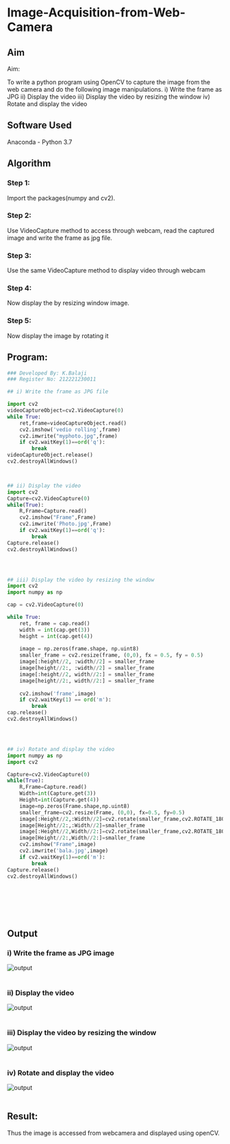 # Image-Acquisition-from-Web-Camera
## Aim
 
Aim:
 
To write a python program using OpenCV to capture the image from the web camera and do the following image manipulations.
i) Write the frame as JPG 
ii) Display the video 
iii) Display the video by resizing the window
iv) Rotate and display the video

## Software Used
Anaconda - Python 3.7
## Algorithm
### Step 1:
Import the packages(numpy and cv2).
<br>

### Step 2:
Use VideoCapture method to access through webcam, read the captured image and write the frame as jpg file.
<br>

### Step 3:
Use the same VideoCapture method to display video through webcam
<br>

### Step 4:
Now display the by resizing window image.
<br>

### Step 5:
Now display the image by rotating it
<br>

## Program:
``` Python
### Developed By: K.Balaji
### Register No: 212221230011

## i) Write the frame as JPG file

import cv2
videoCaptureObject=cv2.VideoCapture(0)
while True:
    ret,frame=videoCaptureObject.read()
    cv2.imshow('vedio rolling',frame)
    cv2.imwrite("myphoto.jpg",frame)
    if cv2.waitKey(1)==ord('q'):
        break
videoCaptureObject.release()
cv2.destroyAllWindows()



## ii) Display the video
import cv2
Capture=cv2.VideoCapture(0)
while(True):
    R,Frame=Capture.read()
    cv2.imshow("Frame",Frame)
    cv2.imwrite('Photo.jpg',Frame)
    if cv2.waitKey(1)==ord('q'):
        break
Capture.release()
cv2.destroyAllWindows()




## iii) Display the video by resizing the window
import cv2
import numpy as np

cap = cv2.VideoCapture(0)

while True:
    ret, frame = cap.read()
    width = int(cap.get(3))
    height = int(cap.get(4))
    
    image = np.zeros(frame.shape, np.uint8)
    smaller_frame = cv2.resize(frame, (0,0), fx = 0.5, fy = 0.5)
    image[:height//2, :width//2] = smaller_frame
    image[height//2:, :width//2] = smaller_frame
    image[:height//2, width//2:] = smaller_frame
    image[height//2:, width//2:] = smaller_frame
    
    cv2.imshow('frame',image)
    if cv2.waitKey(1) == ord('m'):
        break
cap.release()
cv2.destroyAllWindows()




## iv) Rotate and display the video
import numpy as np
import cv2

Capture=cv2.VideoCapture(0)
while(True):
    R,Frame=Capture.read()
    Width=int(Capture.get(3))
    Height=int(Capture.get(4))
    image=np.zeros(Frame.shape,np.uint8)
    smaller_frame=cv2.resize(Frame, (0,0), fx=0.5, fy=0.5)
    image[:Height//2,:Width//2]=cv2.rotate(smaller_frame,cv2.ROTATE_180)
    image[Height//2:,:Width//2]=smaller_frame
    image[:Height//2,Width//2:]=cv2.rotate(smaller_frame,cv2.ROTATE_180)
    image[Height//2:,Width//2:]=smaller_frame
    cv2.imshow("Frame",image)
    cv2.imwrite('bala.jpg',image)
    if cv2.waitKey(1)==ord('m'):
        break
Capture.release()
cv2.destroyAllWindows()








```
## Output

### i) Write the frame as JPG image
![output](./myphoto.jpg)
</br>
</br>


### ii) Display the video
![output](./Photo.jpg)
</br>
</br>


### iii) Display the video by resizing the window
![output](./frame.png)
</br>
</br>



### iv) Rotate and display the video
![output](./bala.jpg)
</br>
</br>





## Result:
Thus the image is accessed from webcamera and displayed using openCV.

